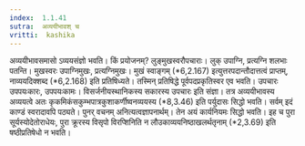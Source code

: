 ```yaml
---
index:  1.1.41
sutra:  अव्ययीभावश् च
vritti:  kashika 
---
```


अव्ययीभावसमासो ऽव्ययसंज्ञो भवति। किं प्रयोजनम्? लुङ्मुखस्वरौपचाराः। लुक् उपाग्नि, प्रत्यग्नि शलभाः पतन्ति। मुखस्वरः उपाग्निमुखः, प्रत्यग्निमुखः। मुखं स्वाङ्गम् (*6,2.167) इत्युत्तरपदान्तौदात्तत्वं प्राप्तम्, नाव्ययदिक्शब्द (*6,2.168) इति प्रतिषिध्यते। तस्मिन् प्रतिषिद्धे पूर्वपदप्रकृतिस्वर एव भवति। उपचारः उपपयःकारः, उपपयःकामः। विसर्जनीयस्थानिकस्य सकारस्य उपचारः इति संज्ञा। तत्र अव्ययीभावस्य अव्ययत्वे अतः कृकमिकंसकुम्भपात्रकुशाकर्णीष्वनव्ययस्य (*8,3.46) इति पर्युदासः सिद्धो भवति। सर्वम् इदं काण्डं स्वरादावपि पठ्यते। पुनर् वचनम् अनित्यत्वज्ञापनार्थम्। तेन अयं कार्यनियमः सिद्धो भवति। इह च पुरा सूर्यस्योदेतोराधेयः, पुरा क्रूरस्य विसृपो विरप्शिनिति न लौउकाव्ययनिष्ठाखलर्थतृनाम् (*2,3.69) इति षष्ठीप्रतिषेधो न भवति।

